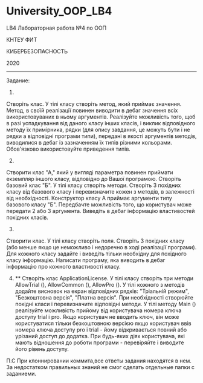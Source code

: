 # University_OOP_LB4
LB4
Лабораторная работа №4 по ООП 

КНТЕУ ФИТ 

КИБЕРБЕЗОПАСНОСТЬ

2020


---------------------------------------------------------------------------------------------------------------------------------------------------------------------------------

Задание:

1)
Створіть клас. 
У тілі класу створіть метод, який приймає значення. 
Метод, в своїй реалізації повинен виводити в дебаг значення всіх використовуваних в ньому аргументів. 
Реалізуйте можливість того, щоб в разі успадкування від даного класу інших класів, і виклик відповідного методу їх примірника, рядки (для опису завдання, це можуть бути і не рядки а відповідні програми типи), передані в якості аргументів методів, виводилися в дебаг із зазначенням їх типів різними кольорами. 
Обов'язково використовуйте приведення типів.

2)
Створити клас "А,"  який у вигляді параметра повинен приймати екземпляр іншого класу, відповідно до Вашої програмою. 
Створіть базовий клас "Б". У тілі класу створіть методи. Створіть 3 похідних класу від базового класу і перевизначите кожен з методів, в залежності від необхідності. 
Конструктор класу А приймає аргументи типу базового класу "Б". 
Передбачте можливість того, що користувач може передати 2 або 3 аргумента. 
Виведіть в дебаг інформацію властивостей похідних класів.

3)
Створити клас. 
У тілі класу створіть поля. 
Створіть 3 похідних класу (або менше якщо це неможливо і недоречно в ході реалізації програми). 
Для кожного класу задайте і виведіть тільки необхідну для похідного класу інформацію. Написати програму, яка виводить в дебаг інформацію про кожного властивості класу.

4) **
Створіть клас ApplicationLicense. 
У тілі класу створіть три методи AllowTrial (), AllowCommon (), AllowPro (). 
У тілі кожного з методів додайте висновок на екран відповідних рядків: "Тріальній режим", "Безкоштовна версія", "Платна версія". 
При необхідності створюйте похідні класи і перевизначите відповідні методи. 
У тілі методу Main () реалізуйте можливість прийому від користувача номера ключа доступу trial і pro. 
Якщо користувач не вводить ключ, він може користуватися тільки безкоштовною версією якщо користувач ввів номера ключа доступу pro і trial - йому відкривається повний або урізаний доступ до додатка. 
При будь-яких діях користувача, які мають відношення до роботи програми - перевіряйте і виводите його рівень доступу.

П.С При клоннировании коммита,все ответы задания находятся в нем. За недостатком правильных знаний не смог сделать отдельные папки с заданиеми.
